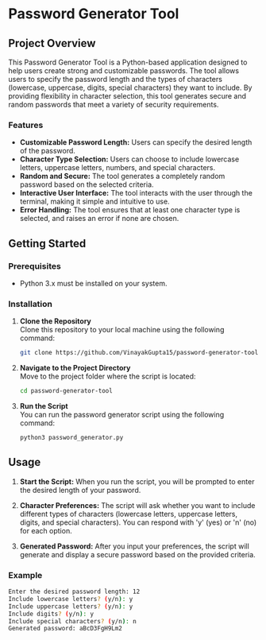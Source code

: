# Password Generator Tool

## Project Overview

This Password Generator Tool is a Python-based application designed to help users create strong and customizable passwords. The tool allows users to specify the password length and the types of characters (lowercase, uppercase, digits, special characters) they want to include. By providing flexibility in character selection, this tool generates secure and random passwords that meet a variety of security requirements.

### Features

- **Customizable Password Length:** Users can specify the desired length of the password.
- **Character Type Selection:** Users can choose to include lowercase letters, uppercase letters, numbers, and special characters.
- **Random and Secure:** The tool generates a completely random password based on the selected criteria.
- **Interactive User Interface:** The tool interacts with the user through the terminal, making it simple and intuitive to use.
- **Error Handling:** The tool ensures that at least one character type is selected, and raises an error if none are chosen.

## Getting Started

### Prerequisites

- Python 3.x must be installed on your system.

### Installation

1. **Clone the Repository**  
   Clone this repository to your local machine using the following command:
   ```bash
   git clone https://github.com/VinayakGupta15/password-generator-tool.git
   ```

2. **Navigate to the Project Directory**  
   Move to the project folder where the script is located:
   ```bash
   cd password-generator-tool
   ```

3. **Run the Script**  
   You can run the password generator script using the following command:
   ```bash
   python3 password_generator.py
   ```

## Usage

1. **Start the Script:** When you run the script, you will be prompted to enter the desired length of your password.

2. **Character Preferences:** The script will ask whether you want to include different types of characters (lowercase letters, uppercase letters, digits, and special characters). You can respond with 'y' (yes) or 'n' (no) for each option.

3. **Generated Password:** After you input your preferences, the script will generate and display a secure password based on the provided criteria.

### Example

```bash
Enter the desired password length: 12
Include lowercase letters? (y/n): y
Include uppercase letters? (y/n): y
Include digits? (y/n): y
Include special characters? (y/n): n
Generated password: aBcD3FgH9Lm2
```

